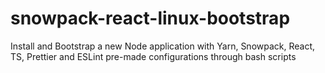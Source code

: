 # snowpack-react-linux-bootstrap
Install and Bootstrap a new Node application with Yarn, Snowpack, React, TS, Prettier and ESLint pre-made configurations through bash scripts
